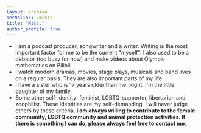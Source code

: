 ```yaml
---
layout: archive
permalink: /misc/
title: "Misc."
author_profile: true
---
```


* I am a podcast producer, songwriter and a writer. Writing is the most important factor for me to be the current "myself". I also used to be a debator (too busy for now) and make videos about Olympic mathematics on Bilibili. 
* I watch modern dramas, movies, stage plays, musicals and band lives on a regular basis. They are also important parts of my life. 
* I have a sister who is 17 years older than me. Right, I'm the little daughter of my family. 
* Some other self-identity: feminist, LGBTQ-supporter, libertarian and zoophilist. These identities are my self-demanding. I will never judge others by these criteria. **I am always willing to contribute to the female community, LGBTQ community and animal protection activities. If there is something I can do, please always feel free to contact me**. 
